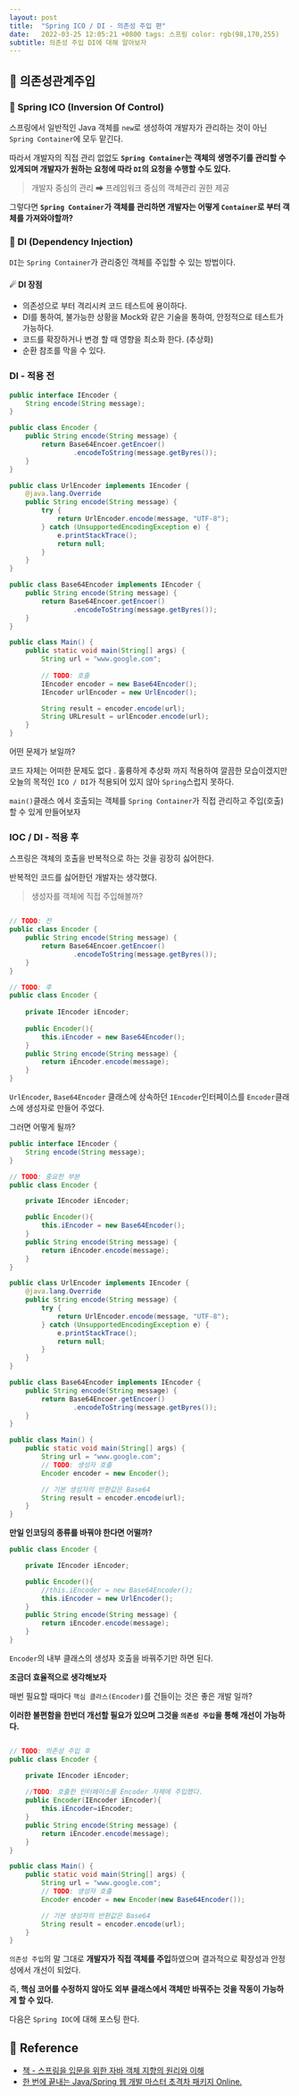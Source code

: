 ```yaml
---
layout: post 
title:  "Spring ICO / DI - 의존성 주입 편"
date:   2022-03-25 12:05:21 +0800 tags: 스프링 color: rgb(98,170,255)
subtitle: 의존성 주입 DI에 대해 알아보자
--- 
```


## 🚀 의존성관계주입

### 🌠 Spring ICO (Inversion Of Control)

스프링에서 일반적인 Java 객체를 `new`로 생성하여 개발자가 관리하는 것이 아닌 `Spring Container`에 모두 맡긴다.

따라서 개발자의 직접 관리 없없도 **`Spring Container`는 객체의 생명주기를 관리할 수 있게되며 개발자가 원하는 요청에 따라 `DI`의 요청을 수행할 수도 있다.**

> 개발자 중심의 관리 ➡ 프레임워크 중심의 객체관리 권한 제공

그렇다면 **`Spring Container`가 객체를 관리하면 개발자는 어떻게 `Container`로 부터 객체를 가져와야할까?**

### 🌠 DI (Dependency Injection)

`DI`는 `Spring Container`가 관리중인 객체를 주입할 수 있는 방법이다.


#### ☄ DI 장점

- 의존성으로 부터 격리시켜 코드 테스트에 용이하다.
- DI를 통하여, 불가능한 상황을 Mock와 같은 기술을 통하여, 안정적으로 테스트가 가능하다.
- 코드를 확장하거나 변경 할 때 영향을 최소화 한다. (추상화)
- 순환 참조를 막을 수 있다.

### DI - 적용 전

```java
public interface IEncoder {
    String encode(String message);
}

public class Encoder {
    public String encode(String message) {
        return Base64Encoer.getEncoer()
                .encodeToString(message.getByres());
    }
}

public class UrlEncoder implements IEncoder {
    @java.lang.Override
    public String encode(String message) {
        try {
            return UrlEncoder.encode(message, "UTF-8");
        } catch (UnsupportedEncodingException e) {
            e.printStackTrace();
            return null;
        }
    }
}

public class Base64Encoder implements IEncoder {
    public String encode(String message) {
        return Base64Encoer.getEncoer()
                .encodeToString(message.getByres());
    }
}

public class Main() {
    public static void main(String[] args) {
        String url = "www.google.com";
        
        // TODO: 호출
        IEncoder encoder = new Base64Encoder();
        IEncoder urlEncoder = new UrlEncoder();

        String result = encoder.encode(url);
        String URLresult = urlEncoder.encode(url);
    }
}
```

어떤 문제가 보일까?

코드 자체는 어떠한 문제도 없다 . 훌륭하게 추상화 까지 적용하여 깔끔한 모습이겠지만
오늘의 목적인 `ICO / DI`가 적용되어 있지 않아 `Spring`스럽지 못하다.

`main()`클래스 에서 호출되는 객체를 `Spring Container`가 직접 관리하고 주입(호출) 할 수 있게 만들어보자

### IOC / DI - 적용 후

스프링은 객체의 호출을 반복적으로 하는 것을 굉장히 싫어한다.

반복적인 코드를 싫어한던 개발자는 생각했다.

> 생성자를 객체에 직접 주입해볼까?

```java

// TODO: 전
public class Encoder {
    public String encode(String message) {
        return Base64Encoer.getEncoer()
                .encodeToString(message.getByres());
    }
}

// TODO: 후
public class Encoder {
    
    private IEncoder iEncoder;
    
    public Encoder(){
        this.iEncoder = new Base64Encoder();
    }
    public String encode(String message) {
        return iEncoder.encode(message);
    }
}

```

`UrlEncoder`, `Base64Encoder` 클래스에 상속하던 `IEncoder`인터페이스를 `Encoder`클래스에 생성자로 만들어 주었다.

그러면 어떻게 될까?

```java
public interface IEncoder {
    String encode(String message);
}

// TODO: 중요한 부분
public class Encoder {

    private IEncoder iEncoder;

    public Encoder(){
        this.iEncoder = new Base64Encoder();
    }
    public String encode(String message) {
        return iEncoder.encode(message);
    }
}

public class UrlEncoder implements IEncoder {
    @java.lang.Override
    public String encode(String message) {
        try {
            return UrlEncoder.encode(message, "UTF-8");
        } catch (UnsupportedEncodingException e) {
            e.printStackTrace();
            return null;
        }
    }
}

public class Base64Encoder implements IEncoder {
    public String encode(String message) {
        return Base64Encoer.getEncoer()
                .encodeToString(message.getByres());
    }
}

public class Main() {
    public static void main(String[] args) {
        String url = "www.google.com";
        // TODO: 생성자 호출
        Encoder encoder = new Encoder();

        // 기본 생성자의 반환값은 Base64
        String result = encoder.encode(url);
    }
}
```

**만일 인코딩의 종류를 바꿔야 한다면 어떨까?**

```java
public class Encoder {

    private IEncoder iEncoder;

    public Encoder(){
        //this.iEncoder = new Base64Encoder();
        this.iEncoder = new UrlEncoder();
    }
    public String encode(String message) {
        return iEncoder.encode(message);
    }
}
```

`Encoder`의 내부 클래스의 생성자 호출을 바꿔주기만 하면 된다.

**조금더 효율적으로 생각해보자**

매번 필요할 때마다  `핵심 클라스(Encoder)`를 건들이는 것은 좋은 개발 일까?

**이러한 불편함을 한번더 개선할 필요가 있으며 그것을 `의존성 주입`을 통해 개선이 가능하다.**

```java

// TODO: 의존성 주입 후
public class Encoder {

    private IEncoder iEncoder;
    
    //TODO: 호출한 인터페이스를 Encoder 자체에 주입했다.
    public Encoder(IEncoder iEncoder){
        this.iEncoder=iEncoder;
    }
    public String encode(String message) {
        return iEncoder.encode(message);
    }
}

public class Main() {
    public static void main(String[] args) {
        String url = "www.google.com";
        // TODO: 생성자 호출
        Encoder encoder = new Encoder(new Base64Encoder());

        // 기본 생성자의 반환값은 Base64
        String result = encoder.encode(url);
    }
}
```

`의존성 주입`의 말 그대로 **개발자가 직접 객체를 주입**하였으며 
결과적으로 확장성과 안정성에서 개선이 되었다. 

즉, **핵심 코어를 수정하지 않아도 외부 클래스에서 객체만 바꿔주는 것을 작동이 가능하게 할 수 있다.**

다음은 `Spring IOC`에 대해 포스팅 한다.

## 🧾 Reference
- [책 - 스프링을 입문을 위한 자바 객체 지향의 원리와 이해](https://www.aladin.co.kr/shop/wproduct.aspx?ItemId=55641908)
- [한 번에 끝내는 Java/Spring 웹 개발 마스터 초격차 패키지 Online.]()
